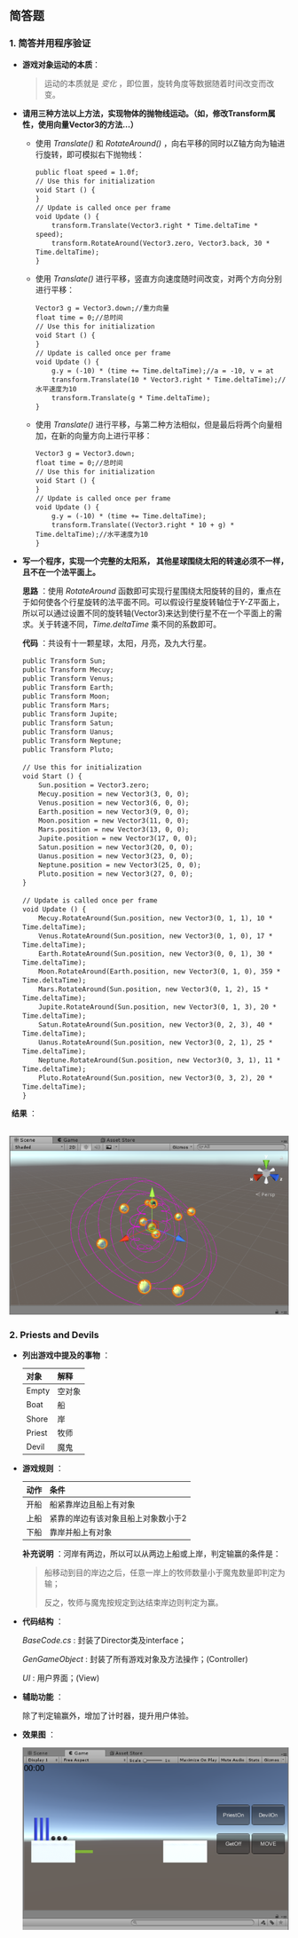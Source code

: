 ## 简答题

### 1. 简答并用程序验证

- __游戏对象运动的本质__：

  > 运动的本质就是 _变化_ ，即位置，旋转角度等数据随着时间改变而改变。

- __请用三种方法以上方法，实现物体的抛物线运动。（如，修改Transform属性，使用向量Vector3的方法…）__

  - 使用 _Translate()_  和 _RotateAround()_ ，向右平移的同时以Z轴方向为轴进行旋转，即可模拟右下抛物线：

    ```
    public float speed = 1.0f;
    // Use this for initialization
    void Start () {	
    }
    // Update is called once per frame
    void Update () {
        transform.Translate(Vector3.right * Time.deltaTime * speed);
        transform.RotateAround(Vector3.zero, Vector3.back, 30 * Time.deltaTime);
    }
    ```

  - 使用 _Translate()_ 进行平移，竖直方向速度随时间改变，对两个方向分别进行平移：

    ```
    Vector3 g = Vector3.down;//重力向量
    float time = 0;//总时间
    // Use this for initialization
    void Start () {	
    }
    // Update is called once per frame
    void Update () {
        g.y = (-10) * (time += Time.deltaTime);//a = -10, v = at
        transform.Translate(10 * Vector3.right * Time.deltaTime);//水平速度为10
        transform.Translate(g * Time.deltaTime);
    }
    ```

  - 使用 _Translate()_ 进行平移，与第二种方法相似，但是最后将两个向量相加，在新的向量方向上进行平移：

    ```
    Vector3 g = Vector3.down;
    float time = 0;//总时间
    // Use this for initialization
    void Start () {	
    }
    // Update is called once per frame
    void Update () {
        g.y = (-10) * (time += Time.deltaTime);
        transform.Translate((Vector3.right * 10 + g) * Time.deltaTime);//水平速度为10
    }
    ```

- __写一个程序，实现一个完整的太阳系， 其他星球围绕太阳的转速必须不一样，且不在一个法平面上。__

  __思路__ ：使用 _RotateAround_ 函数即可实现行星围绕太阳旋转的目的，重点在于如何使各个行星旋转的法平面不同。可以假设行星旋转轴位于Y-Z平面上，所以可以通过设置不同的旋转轴(Vector3)来达到使行星不在一个平面上的需求。关于转速不同，_Time.deltaTime_ 乘不同的系数即可。

  __代码__ ：共设有十一颗星球，太阳，月亮，及九大行星。

  ```
  public Transform Sun;
  public Transform Mecuy;
  public Transform Venus;
  public Transform Earth;
  public Transform Moon;
  public Transform Mars;
  public Transform Jupite;
  public Transform Satun;
  public Transform Uanus;
  public Transform Neptune;
  public Transform Pluto;

  // Use this for initialization
  void Start () {
      Sun.position = Vector3.zero;
      Mecuy.position = new Vector3(3, 0, 0);
      Venus.position = new Vector3(6, 0, 0);
      Earth.position = new Vector3(9, 0, 0);
      Moon.position = new Vector3(11, 0, 0);
      Mars.position = new Vector3(13, 0, 0);
      Jupite.position = new Vector3(17, 0, 0);
      Satun.position = new Vector3(20, 0, 0);
      Uanus.position = new Vector3(23, 0, 0);
      Neptune.position = new Vector3(25, 0, 0);
      Pluto.position = new Vector3(27, 0, 0);
  }

  // Update is called once per frame
  void Update () {
      Mecuy.RotateAround(Sun.position, new Vector3(0, 1, 1), 10 * Time.deltaTime);
      Venus.RotateAround(Sun.position, new Vector3(0, 1, 0), 17 * Time.deltaTime);
      Earth.RotateAround(Sun.position, new Vector3(0, 0, 1), 30 * Time.deltaTime);
      Moon.RotateAround(Earth.position, new Vector3(0, 1, 0), 359 * Time.deltaTime);
      Mars.RotateAround(Sun.position, new Vector3(0, 1, 2), 15 * Time.deltaTime);
      Jupite.RotateAround(Sun.position, new Vector3(0, 1, 3), 20 * Time.deltaTime);
      Satun.RotateAround(Sun.position, new Vector3(0, 2, 3), 40 * Time.deltaTime);
      Uanus.RotateAround(Sun.position, new Vector3(0, 2, 1), 25 * Time.deltaTime);
      Neptune.RotateAround(Sun.position, new Vector3(0, 3, 1), 11 * Time.deltaTime);
      Pluto.RotateAround(Sun.position, new Vector3(0, 3, 2), 20 * Time.deltaTime);
  }
  ```

​       __结果__ ：

​       ![效果图](images/image.png)



### 2. Priests and Devils

- __列出游戏中提及的事物__ ：

  | 对象     | 解释   |
  | ------ | ---- |
  | Empty  | 空对象  |
  | Boat   | 船    |
  | Shore  | 岸    |
  | Priest | 牧师   |
  | Devil  | 魔鬼   |


- __游戏规则__ ：

  | 动作   | 条件                 |
  | ---- | ------------------ |
  | 开船   | 船紧靠岸边且船上有对象        |
  | 上船   | 紧靠的岸边有该对象且船上对象数小于2 |
  | 下船   | 靠岸并船上有对象           |

  __补充说明__ ：河岸有两边，所以可以从两边上船或上岸，判定输赢的条件是：

  > 船移动到目的岸边之后，任意一岸上的牧师数量小于魔鬼数量即判定为输；
  >
  > 反之，牧师与魔鬼按规定到达结束岸边则判定为赢。

- __代码结构__ ：

  _BaseCode.cs_ : 封装了Director类及interface；

  _GenGameObject_ : 封装了所有游戏对象及方法操作；(Controller)

  _UI_ : 用户界面；(View)

- __辅助功能__ ：

  除了判定输赢外，增加了计时器，提升用户体验。
  
- __效果图__ ：
  
  ![Demo](images/game.png)
